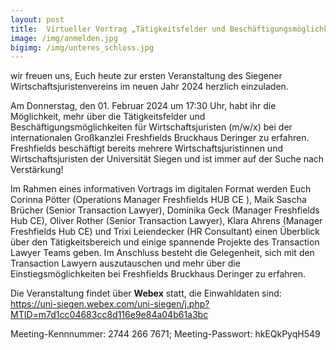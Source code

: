 ```yaml
---
layout: post
title:  Virtueller Vortrag „Tätigkeitsfelder und Beschäftigungsmöglichkeiten von Wirtschaftsjuristen bei Freshfields“ - DO 01.02.2024 um 17:30 Uhr
image: /img/anmelden.jpg
bigimg: /img/unteres_schloss.jpg
---
```



wir freuen uns, Euch heute zur ersten Veranstaltung des Siegener Wirtschaftsjuristenvereins im neuen Jahr 2024 herzlich einzuladen. 
  
Am Donnerstag, den 01. Februar 2024 um 17:30 Uhr, habt ihr die Möglichkeit, mehr über die Tätigkeitsfelder und Beschäftigungsmöglichkeiten für Wirtschaftsjuristen (m/w/x) bei der internationalen Großkanzlei Freshfields Bruckhaus Deringer zu erfahren. Freshfields beschäftigt bereits mehrere Wirtschaftsjuristinnen und Wirtschaftsjuristen der Universität Siegen und ist immer auf der Suche nach Verstärkung! 
  
Im Rahmen eines informativen Vortrags im digitalen Format werden Euch Corinna Pötter (Operations Manager Freshfields HUB CE ), Maik Sascha Brücher (Senior Transaction Lawyer), Dominika Geck (Manager Freshfields Hub CE), Oliver Rother (Senior Transaction Lawyer), Klara Ahrens (Manager Freshfields Hub CE) und Trixi Leiendecker (HR Consultant) einen Überblick über den Tätigkeitsbereich und einige spannende Projekte des Transaction Lawyer Teams geben. Im Anschluss besteht die Gelegenheit, sich mit den Transaction Lawyern auszutauschen und mehr über die Einstiegsmöglichkeiten bei Freshfields Bruckhaus Deringer zu erfahren. 
  
Die Veranstaltung findet über **Webex** statt, die Einwahldaten sind: https://uni-siegen.webex.com/uni-siegen/j.php?MTID=m7d1cc04683cc8d116e9e84a04b61a3bc 
  
Meeting-Kennnummer: 2744 266 7671; Meeting-Passwort: hkEQkPyqH549 
